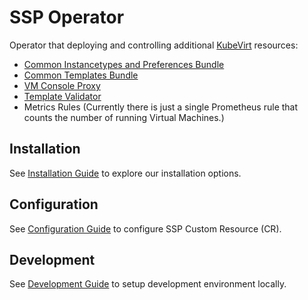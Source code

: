 # SSP Operator

Operator that deploying and controlling additional [KubeVirt](https://kubevirt.io) resources:

- [Common Instancetypes and Preferences Bundle](https://github.com/kubevirt/common-instancetypes/)
- [Common Templates Bundle](https://github.com/kubevirt/common-templates)
- [VM Console Proxy](https://github.com/kubevirt/vm-console-proxy)
- [Template Validator](https://github.com/kubevirt/ssp-operator/tree/main/internal/template-validator)
- Metrics Rules (Currently there is just a single Prometheus rule that counts the number of running Virtual Machines.)

## Installation

See [Installation Guide](docs/installation.md) to explore our installation options.

## Configuration

See [Configuration Guide](docs/configuration.md) to configure SSP Custom Resource (CR).

## Development

See [Development Guide](docs/development.md) to setup development environment locally.
